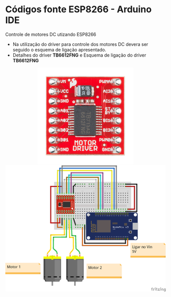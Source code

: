 # Códigos fonte ESP8266 - Arduino IDE

Controle de motores DC utizando ESP8266

* Na utilização do driver para controle dos motores DC devera ser seguido o esquema de ligação apresentado.
* Detalhes do driver **TB6612FNG** e Esquema de ligação do driver **TB6612FNG**
<p align="center">
  <img src="../../../Imagens/TB6612FNG.jpg" width="60%">
  <img src="../../../Imagens/andarilho_circuito.png">
</p>
